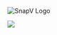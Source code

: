 ![SnapV Logo](/SnapV.jpg)



[![](https://img.shields.io/badge/-Download-Green)](https://forum.snap.berkeley.edu/t/snapv)
